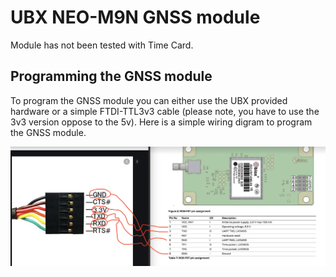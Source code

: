# UBX NEO-M9N GNSS module
 Module has not been tested with Time Card.

## Programming the GNSS module

To program the GNSS module you can either use the UBX provided hardware or a simple FTDI-TTL3v3 cable (please note, you have to use the 3v3 version oppose to the 5v). Here is a simple wiring digram to program the GNSS module.

![UBX GNSS simple programmer](prog.png)
